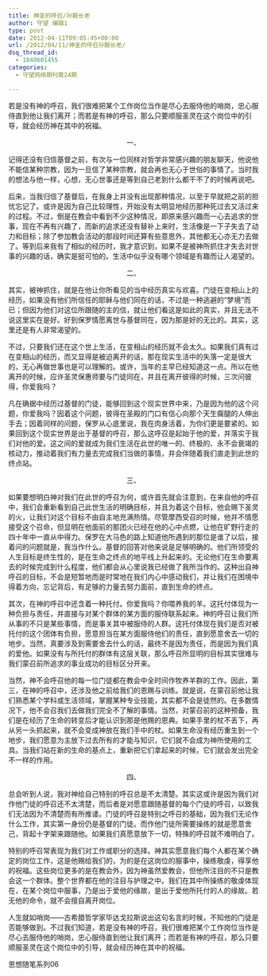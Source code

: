 ```yaml
---
title: 神圣的呼召/孙毅长老
author: 守望 编辑1
type: post
date: 2012-04-11T09:05:45+00:00
url: /2012/04/11/神圣的呼召孙毅长老/
dsq_thread_id:
  - 1848601455
categories:
  - 守望网络期刊第24期

---
```

若是没有神的呼召，我们很难把某个工作岗位当作是尽心去服侍他的哨岗，忠心服侍直到他让我们离开；而若是有神的呼召，那么只要顺服圣灵在这个岗位中的引导，就会经历神在其中的祝福。

<p style="text-align: center;">
  <!--more-->一、
</p>

记得还没有归信基督之前，有次与一位同样对哲学非常感兴趣的朋友聊天，他说他不能信某种宗教，因为一旦信了某种宗教，就会再也无心于世俗的事情了。当时我的想法与他一样，心想，无心世事还是等到自己老到什么都干不了的时候再说吧。

后来，当我归信了基督后，在我身上并没有出现那种情况，以至于早就把之前的担忧忘记了。或许是因为自己比较理性，开始没有太明显地经历那种死过去又活过来的过程。不过，倒是在教会中看到不少这种情况，即原来感兴趣而一心去追求的世事，现在不再有兴趣了，而新的追求还没有替补上来时，生活像是一下子失去了动力和目标；除了参加教会活动的那段时间还算有些意思外，其他都无心亦无力去做了。等到后来我有了相似的经历时，我才意识到，如果不是被神所抓住才失去对世事的兴趣的话，确实是挺可怕的。生活中似乎没有哪个领域是有趣而让人渴望的。

<p align="center">
  二、
</p>

其实，被神抓住，就是在他让你所看见的当中经历真实与欢喜。门徒在变相山上的经历，如果没有他们所信任的耶稣与他们同在的话，不过是一种逃避的“梦境”而已；但因为他们对这位所跟随的主的信，就让他们看这是如此的真实，并且无法不说这里实在是好。好到保罗情愿离世与基督同在，因为那是好的无比的。其实，这里还是有人非常渴望的。

不过，只要我们还在这个世上生活，在变相山的经历就不会太久。如果我们真有过在变相山的经历，而又显得是被迫离开的话，那在现实生活中的失落一定是很大的，无心再做世事也是可以理解的。或许，当年的主早已经知道这一点。所以在他离开的时候，应许圣灵保惠师要与门徒同在，并且在离开彼得的时候，三次问彼得，你爱我吗？

凡在确据中经历过基督的门徒，能够回到这个现实世界中来，乃是因为他的这个问题，你爱我吗？因着这个问题，彼得在圣殿的门口有信心向那个天生瘸腿的人伸出手去；因着同样的问题，保罗从心底里说，我在肉身活着，为你们更是要紧的。如果回到这个现实世界是出于基督的呼召，那么这呼召是起始于他的爱，并落实于我们对他的爱。这之间的爱就成为我们生活在此世的唯一的、终极的、永不会衰竭的核动力，推动着我们有力量去完成我们当做的事情，并会伴随着我们直走到此世的终点站。

<p align="center">
  三、
</p>

如果要想明白神对我们在此世的呼召为何，或许首先就会注意到，在来自他的呼召中，我们会重新看到自己此世生活的明确目标，并且为着这个目标，他会赐下圣灵的火，让我们对这个目标不由自主地充满热情。尽管摩西受召的时候，他并不情愿接受这个召命，但显明在他面前的那团火已经在他的心中点燃，让他在旷野行走的四十年中一直从中得力。保罗在大马色的路上知道他所遇到的那位是谁了以后，接着问的问题就是，我当作什么。基督的回答对他来说是足够明确的。他们所领受的人生目标是终生性的，是在生命之终点的地平线上升起来的。无论他们在生命要离去的时候完成到什么程度，他们都会从心里说我已经做了我所当作的。这种出自神呼召的目标，不会是短暂地而是时常地在我们内心中感动我们，并让我们在困境中得着方向，忘记背后，有足够的力量去努力面前，直到生命的终点。

其次，在神的呼召中还含着一种托付。你爱我吗？你喂养我的羊。这托付体现为一种负担与责任，并直接与对某个群体的某方面的服侍联系起来。神的呼召让我们所从事的不只是某些事情，而是事关其中被服侍的人群。这托付体现在我们是否对被托付的这个团体有负担，愿意担当在某方面服侍他们的责任，直到愿意舍去一切的地步。当然，真要涉及到需要舍去什么的话，最终不是因为责任，而是因为我们真的爱他。如果没有与所托付的群体有这层关联，那么呼召所显明的目标其实很难与我们蒙召前所追求的事业成功的目标区分开来。

当然，神不会呼召他的每一位门徒都在教会中全时间作牧养羊群的工作。因此，第三，在神的呼召中，还涉及他之前给我们的恩赐与训练。就是说，在蒙召前他让我们熟悉某个学科或生活领域，掌握某种专业技能，其实都不会是徒然的。在多数情况下，他不会召我们去做我们完全不了解的事情。当然，对蒙召前的这种预备，我们是在经历了生命的转变后才能认识到那是他赐的恩典。如果手里的杖不丢下，再从另一头抓起来，就不会变成神放在我们手中的杖。如果生命没有经历重生到一个地步，我们愿意为主放下过去所有的才能与知识，它们就不会成为神所使用的工具。当我们站在新的生命的基点上，重新把它们拿起来的时候，它们就会发出完全不一样的作用。

<p align="center">
  四、
</p>

总会听到人说，我对神给自己特别的呼召总是不太清楚。其实这或许是因为我们对作他门徒的呼召还不太清楚，而后者是对愿意跟随基督的每个门徒的呼召，以致我们无法因为不清楚而有所推诿。门徒的呼召是特别之呼召的基础，因为我们无论作什么工作，其实第一身份仍是基督的门徒。而作他门徒所需要操练的就是愿意舍己，背起十字架来跟随他。如果我们真愿意放下一切，特殊的呼召就不难明白了。

特别的呼召常表现为我们对工作或职分的选择。神其实愿意我们每个人都在某个确定的岗位工作，这是他赐给我们的，为的是在这岗位的服事中，操练敬虔，得享他的祝福。这些岗位更多的是在教会外，因为神虽然爱教会，但他所注目的不只是教会这一个群体。整个世界都在他的注目与护理之中。我们在其中所操练的敬虔体现在，在某个岗位中服事，乃是出于爱他的缘故，是出于爱他所托付的人的缘故。若无他的命令，就不会擅自离开岗位。

人生就如哨岗——古希腊哲学家毕达戈拉斯说出这句名言的时候，不知他的门徒是否能够做到。不过我们知道，若是没有神的呼召，我们很难把某个工作岗位当作是尽心去服侍他的哨岗，忠心服侍直到他让我们离开；而若是有神的呼召，那么只要顺服圣灵在这个岗位中的引导，就会经历神在其中的祝福。

<p style="text-align: left;">
  思想随笔系列06
</p>

<p style="text-align: left;">
  <p>
    &nbsp;
  </p>
  
  <p>
    &nbsp;
  </p>